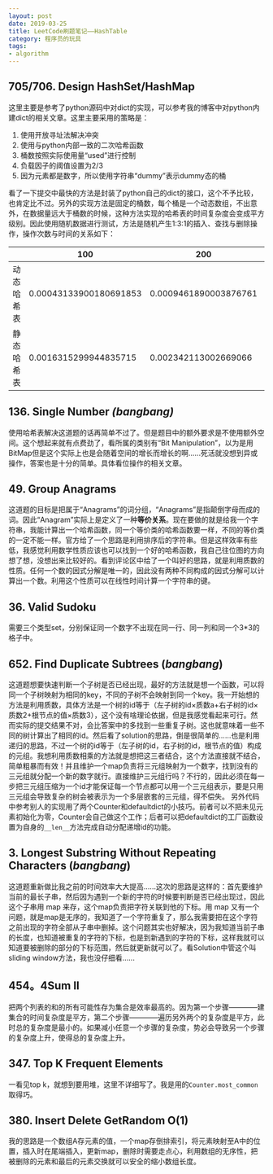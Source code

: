 ```yaml
---
layout: post
date: 2019-03-25
title: LeetCode刷题笔记——HashTable
category: 程序员的玩具
tags:
- algorithm
---
```


## 705/706. Design HashSet/HashMap
这里主要是参考了python源码中对dict的实现，可以参考我的博客中对python内建dict的相关文章。这里主要采用的策略是：
1. 使用开放寻址法解决冲突
2. 使用与python内部一致的二次哈希函数
3. 桶数按照实际使用量“used”进行控制
4. 负载因子的阈值设置为2/3
5. 因为元素都是数字，所以使用字符串“dummy”表示dummy态的桶


<!-- more -->

看了一下提交中最快的方法是封装了python自己的dict的接口，这个不予比较，也肯定比不过。另外的实现方法是固定的桶数，每个桶是一个动态数组，不出意外，在数据量远大于桶数的时候，这种方法实现的哈希表的时间复杂度会变成平方级别。因此使用随机数据进行测试，方法是随机产生1:3:1的插入、查找与删除操作，操作次数与时间的关系如下：

||100| 200| 500| 1000| 10000| 20000| 40000| 80000| 160000| 320000| 500000|
|----|----|----|----|----|----|----|----|----|----|----|----|
|动态哈希表|0.00043133900180691853| 0.0009461890003876761| 0.0026909899970632978| 0.00474665700312471| 0.05380460600281367| 0.1239928860013606| 0.3027137169992784| 0.9117266799948993| 3.3329256319993874| 14.875687354004185| 30.45249983100075|
|静态哈希表|0.0016315299944835715| 0.002342113002669066| 0.005659467999066692| 0.01336817800620338| 0.1381508459962788| 0.2928399669981445| 0.5868546249985229| 1.156653906997235| 2.358773715001007| 5.801840243002516| 8.933496708006714|

## 136. Single Number *(bangbang)*
使用哈希表解决这道题的话再简单不过了。但是题目中的额外要求是不使用额外空间。这个想起来就有点费劲了，看所属的类别有“Bit Manipulation”，以为是用BitMap但是这个实际上也是会随着空间的增长而增长的啊......死活就没想到异或操作，答案也是十分的简单。具体看位操作的相关文章。


## 49. Group Anagrams
这道题的目标是把属于“Anagrams”的词分组，“Anagrams”是指颠倒字母而成的词。因此“Anagram”实际上是定义了一种**等价关系**。现在要做的就是给我一个字符串，我能计算出一个哈希函数，同一个等价类的哈希函数要一样，不同的等价类的一定不能一样。官方给了一个思路是利用排序后的字符串。但是这样效率有些低，我感觉利用数学性质应该也可以找到一个好的哈希函数，我自己往位图的方向想了想，没想出来比较好的。看到评论区中给了一个叫好的思路，就是利用质数的性质。任何一个数的因式分解是唯一的，因此没有两种不同构成的因式分解可以计算出一个数。利用这个性质可以在线性时间计算一个字符串的键。

## 36. Valid Sudoku 
需要三个类型set，分别保证同一个数字不出现在同一行、同一列和同一个3*3的格子中。

## 652. Find Duplicate Subtrees (*bangbang*)
这道题想要快速判断一个子树是否已经出现，最好的方法就是想一个函数，可以将同一个子树映射为相同的key，不同的子树不会映射到同一个key。我一开始想的方法是利用质数，具体方法是一个树的id等于（左子树的id×质数a+右子树的id×质数2+根节点的值×质数3），这个没有啥理论依据，但是我感觉看起来可行。然而实际的提交结果不对，会比答案中的多找到一些重复子树。这也就意味着一些不同的树计算出了相同的id。然后看了solution的思路，倒是很简单的......也是利用递归的思路，不过一个树的id等于（左子树的id，右子树的id，根节点的值）构成的元组。我想利用质数相乘的方法就是想把这三者结合，这个方法直接就不结合，简单粗暴而有效！并且维护一个map负责将三元组映射为一个数字，找到没有的三元组就分配一个新的数字就行。直接维护三元组行吗？不行的，因此必须在每一步把三元组压缩为一个id才能保证每一个节点都可以用一个三元组表示，要是只用三元组会导致复杂的树会被表示为一个多层嵌套的三元组，得不偿失。
另外代码中参考别人的实现用了两个Counter和defaultdict的小技巧。前者可以不把未见元素初始化为零，Counter会自己做这个工作；后者可以把defaultdict的工厂函数设置为自身的`__len__`方法完成自动分配递增id的功能。

## 3. Longest Substring Without Repeating Characters (*bangbang*)
这道题重新做比我之前的时间效率大大提高......这次的思路是这样的：首先要维护当前的最长子串，然后因为遇到一个新的字符的时候要判断是否已经出现过，因此这个子串用 map 来存，这个map负责把字符关联到他的下标。用 map 又有一个问题，就是map是无序的，我知道了一个字符重复了，那么我需要把在这个字符之前出现的字符全部从子串中删掉。这个问题其实也好解决，因为我知道当前子串的长度，也知道被重复的字符的下标，也是到新遇到的字符的下标，这样我就可以知道要被删除的部分的下标范围，然后就更新就可以了。看Solution中管这个叫sliding window方法，我也没仔细看......

## 454。4Sum II
把两个列表的和的所有可能性存为集合是效率最高的。因为第一个步骤————建集合的时间复杂度是平方，第二个步骤————遍历另外两个的复杂度是平方，此时总的复杂度是最小的。如果减小任意一个步骤的复杂度，势必会导致另一个步骤的复杂度上升，使得总的复杂度上升。

## 347. Top K Frequent Elements
一看见top k，就想到要用堆，这里不详细写了。我是用的`Counter.most_common`取得巧。

## 380. Insert Delete GetRandom O(1)
我的思路是一个数组A存元素的值，一个map存倒排索引，将元素映射至A中的位置，插入时在尾端插入，更新map，删除时需要走点心，利用数组的无序性，把被删除的元素和最后的元素交换就可以安全的缩小数组长度。
